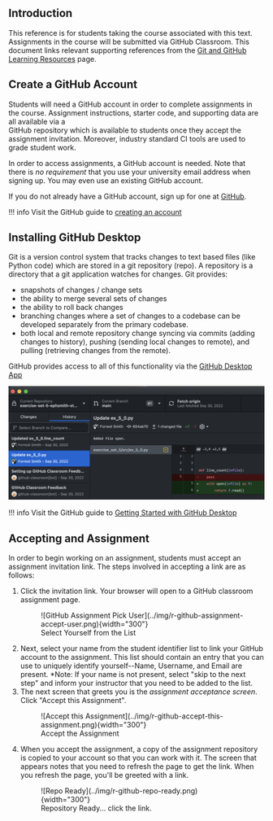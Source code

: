 ## Introduction

This reference is for students taking the course associated with this text. 
Assignments in the course will be submitted via GitHub Classroom.  This document links 
relevant supporting references from the 
[Git and GitHub Learning Resources](https://docs.github.com/en/get-started/quickstart/git-and-github-learning-resources) page.

## Create a GitHub Account
Students will need a GitHub account in order to complete assignments in the course. 
Assignment instructions, starter code, and supporting data are all available via a  
GitHub repository which is available to students once they accept the assignment 
invitation. Moreover, industry standard CI tools are used to grade student work. 

In order to access assignments, a GitHub account is needed. Note that there is *no 
requirement* that you use your university email address when signing up. You may even 
use an existing GitHub account. 

If you do not already have a GitHub account, sign up for one at 
[GitHub](https://www.github.com).

!!! info
    Visit the GitHub guide to [creating an account](https://docs.github.com/en/get-started/signing-up-for-github/signing-up-for-a-new-github-account) 

## Installing GitHub Desktop
Git is a version control system that tracks changes to text based files (like Python 
code) which are stored in a git repository (repo).  A repository is a directory that a 
git application watches for changes. Git provides:

- snapshots of changes / change sets
- the ability to merge several sets of changes
- the ability to roll back changes
- branching changes where a set of changes to a codebase can be developed separately 
  from the primary codebase. 
- both local and remote repository change syncing via commits (adding changes to 
  history), pushing (sending local changes to remote), and pulling (retrieving changes 
  from the remote). 

GitHub provides access to all of this functionality via the 
[GitHub Desktop App](https://desktop.github.com)

![GitHub Desktop in Action](../img/r-github-desktop-in-action.png)

!!! info
    Visit the GitHub guide to [Getting Started with GitHub Desktop](https://docs.github.com/en/desktop/installing-and-configuring-github-desktop/overview/getting-started-with-github-desktop)

## Accepting and Assignment
In order to begin working on an assignment, students must accept an assignment 
invitation link. The steps involved in accepting a link are as follows:

1. Click the invitation link. Your browser will open to a GitHub classroom assignment 
   page.
    <figure markdown>
    ![GitHub Assignment Pick User](../img/r-github-assignment-accept-user.png){width="300"}
    <figcaption>Select Yourself from the List</figcaption>
    </figure>
2. Next, select your name from the student identifier list to link your GitHub account 
   to the assignment.  This list should contain an entry that you can use to uniquely 
   identify yourself--Name, Username, and Email are present. *Note: If your name is 
   not present, select "skip to the next step" and inform your instructor that you 
   need to be added to the list.
3. The next screen that greets you is the *assignment acceptance screen*. Click 
   "Accept this Assignment".
    <figure markdown>
    ![Accept this Assignment](../img/r-github-accept-this-assignment.png){width="300"}
    <figcaption>Accept the Assignment</figcaption>
    </figure>
4. When you accept the assignment, a copy of the assignment repository is copied to 
   your account so that you can work with it. The screen that appears notes that you 
   need to refresh the page to get the link.  When you refresh the page, you'll be 
   greeted with a link. 
    <figure markdown>
    ![Repo Ready](../img/r-github-repo-ready.png){width="300"}
    <figcaption>Repository Ready... click the link.</figcaption>
    </figure>